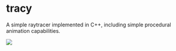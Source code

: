 # tracy

A simple raytracer implemented in C++, including simple procedural animation capabilities.

![](tracy.gif)
